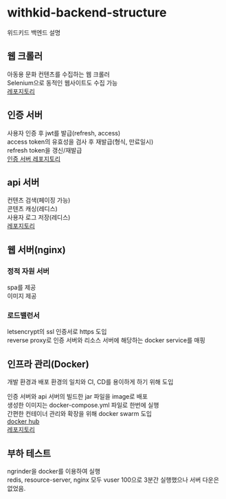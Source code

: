 # withkid-backend-structure
위드키드 백엔드 설명

## 웹 크롤러

아동용 문화 컨텐츠를 수집하는 웹 크롤러  
Selenium으로 동적인 웹사이트도 수집 가능  
[레포지토리](https://github.com/anomie7/withKid-web-crawler)

## 인증 서버

사용자 인증 후 jwt를 발급(refresh, access)  
access token의 유효성을 검사 후 재발급(형식, 만료일시)  
refresh token을 갱신/재발급  
[인증 서버 레포지토리](https://github.com/anomie7/withkid-auth-server)

## api 서버

컨텐츠 검색(페이징 가능)  
콘텐츠 캐싱(레디스)  
사용자 로그 저장(레디스)  
[레포지토리](https://github.com/anomie7/withKid-api-server)  

## 웹 서버(nginx)

### 정적 자원 서버  
spa를 제공  
이미지 제공  

### 로드밸런서  
letsencrypt의 ssl 인증서로 https 도입  
reverse proxy로 인증 서버와 리소스 서버에 해당하는 docker service를 매핑
## 인프라 관리(Docker)
개발 환경과 배포 환경의 일치와 CI, CD를 용이하게 하기 위해 도입  
  
인증 서버와 api 서버의 빌드한 jar 파일을 image로 배포  
생성한 이미지는 docker-compose.yml 파일로 한번에 실행  
간편한 컨테이너 관리와 확장을 위해 docker swarm 도입  
[docker hub](https://hub.docker.com/u/minudev1212/)  
[레포지토리](https://github.com/anomie7/withkid-dockerFile)  

## 부하 테스트

ngrinder을 docker를 이용하여 실행  
redis, resource-server, nginx 모두 vuser 100으로 3분간 실행했으나 서버 다운은 없었음.  

